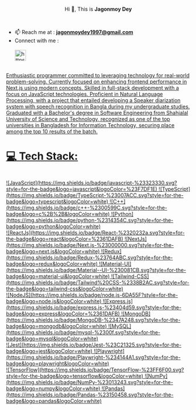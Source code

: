 

<p align="center">Hi 👋, This is <strong>Jagonmoy Dey</strong></p>

<br>

- 📫 Reach me at : **jagonmoydey1997@gmail.com** <br>
- Connect with me : <br> <br>
<a href="https://www.linkedin.com/in/jagonmoy/" target="blank"><img align="center" src="https://cdn.jsdelivr.net/npm/simple-icons@3.0.1/icons/linkedin.svg" alt="https://www.linkedin.com/in/jagonmoy/" height="30" width="30" />
<br>
Enthusiastic programmer committed to leveraging technology for real-world problem-solving. Currently focused on enhancing frontend performance in Next.js using modern concepts. Skilled in full-stack development with a focus on JavaScript technologies. Proficient in Natural Language Processing, with a project that entailed developing a Speaker diarization system with speech recognition in Bangla during my undergraduate studies. Graduated with a Bachelor's degree in Software Engineering from Shahjalal University of Science and Technology, recognized as one of the top universities in Bangladesh for Information Technology, securing place among the top 10 results of the batch.

# 💻 Tech Stack:

<br>
![JavaScript](https://img.shields.io/badge/javascript-%23323330.svg?style=for-the-badge&logo=javascript&logoColor=%23F7DF1E)
![TypeScript](https://img.shields.io/badge/TypeScript-%23007ACC.svg?style=for-the-badge&logo=typescript&logoColor=white)
![C++](https://img.shields.io/badge/c++-%2300599C.svg?style=for-the-badge&logo=c%2B%2B&logoColor=white)
![Python](https://img.shields.io/badge/python-%2314354C.svg?style=for-the-badge&logo=python&logoColor=white)
<br>
![ReactJs](https://img.shields.io/badge/React-%2320232a.svg?style=for-the-badge&logo=react&logoColor=%2361DAFB)
![NextJs](https://img.shields.io/badge/Next.js-%23000000.svg?style=for-the-badge&logo=next.js&logoColor=white)
![Redux](https://img.shields.io/badge/Redux-%23764ABC.svg?style=for-the-badge&logo=redux&logoColor=white)
![Material-UI](https://img.shields.io/badge/Material--UI-%230081CB.svg?style=for-the-badge&logo=material-ui&logoColor=white)
![Tailwind-CSS](https://img.shields.io/badge/Tailwind%20CSS-%2338B2AC.svg?style=for-the-badge&logo=tailwind-css&logoColor=white)
<br>
![NodeJS](https://img.shields.io/badge/node.js-6DA55F?style=for-the-badge&logo=node.js&logoColor=white)
![Express.js](https://img.shields.io/badge/express.js-%23404d59.svg?style=for-the-badge&logo=express&logoColor=%2361DAFB)
![MongoDB](https://img.shields.io/badge/MongoDB-%2347A248.svg?style=for-the-badge&logo=mongodb&logoColor=white)
![MySQL](https://img.shields.io/badge/mysql-%2300f.svg?style=for-the-badge&logo=mysql&logoColor=white)
<br>
![Jest](https://img.shields.io/badge/Jest-%23C21325.svg?style=for-the-badge&logo=jest&logoColor=white)
![Playwright](https://img.shields.io/badge/Playwright-%234144A1.svg?style=for-the-badge&logo=playwright&logoColor=white)
<br> 
![TensorFlow](https://img.shields.io/badge/TensorFlow-%23FF6F00.svg?style=for-the-badge&logo=tensorflow&logoColor=white)
![NumPy](https://img.shields.io/badge/NumPy-%23013243.svg?style=for-the-badge&logo=numpy&logoColor=white)
![Pandas](https://img.shields.io/badge/Pandas-%23150458.svg?style=for-the-badge&logo=pandas&logoColor=white)

